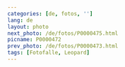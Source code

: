 ```yaml
---
categories: [de, fotos, '']
lang: de
layout: photo
next_photo: /de/fotos/P0000475.html
picname: P0000472
prev_photo: /de/fotos/P0000473.html
tags: [Fotofalle, Leopard]
---
```

